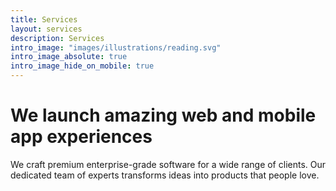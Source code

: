 ```yaml
---
title: Services
layout: services
description: Services
intro_image: "images/illustrations/reading.svg"
intro_image_absolute: true
intro_image_hide_on_mobile: true
---
```


# We launch amazing web and mobile app experiences

We craft premium enterprise-grade software for a wide range of clients. Our dedicated team of experts transforms ideas into products that people love.
